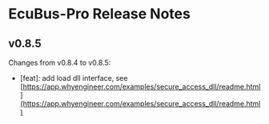 # EcuBus-Pro Release Notes

## v0.8.5
Changes from v0.8.4 to v0.8.5:

 
* [feat]: add load dll interface, see [https://app.whyengineer.com/examples/secure_access_dll/readme.html](https://app.whyengineer.com/examples/secure_access_dll/readme.html)
